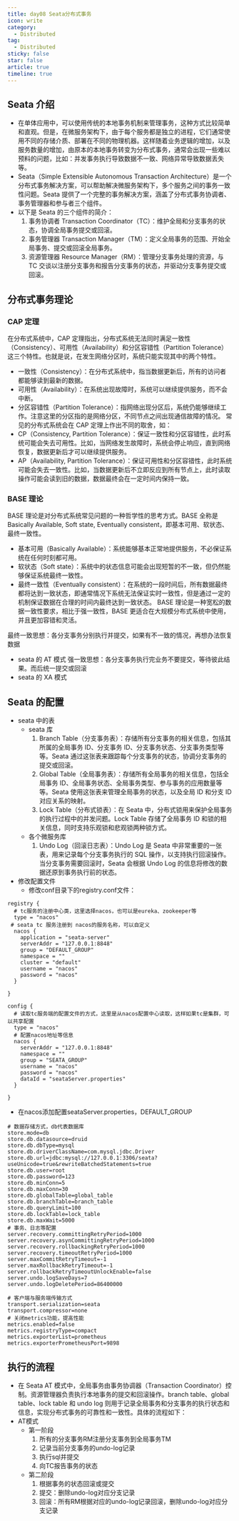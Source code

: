 ```yaml
---
title: day08 Seata分布式事务
icon: write
category:
  - Distributed
tag:
  - Distributed
sticky: false
star: false
article: true
timeline: true
---
```

## Seata 介绍

- 在单体应用中，可以使用传统的本地事务机制来管理事务，这种方式比较简单和直观。但是，在微服务架构下，由于每个服务都是独立的进程，它们通常使用不同的存储介质、部署在不同的物理机器。这样随着业务逻辑的增加，以及服务数量的增加，由原本的本地事务转变为分布式事务，通常会出现一些难以预料的问题，比如：并发事务执行导致数据不一致、网络异常导致数据丢失等。
- Seata（Simple Extensible Autonomous Transaction Architecture）是一个分布式事务解决方案，可以帮助解决微服务架构下，多个服务之间的事务一致性问题。Seata 提供了一个完整的事务解决方案，涵盖了分布式事务协调者、事务管理器和参与者三个组件。
- 以下是 Seata 的三个组件的简介：
  1.  事务协调者 Transaction Coordinator（TC）：维护全局和分支事务的状态，协调全局事务提交或回滚。
  2.  事务管理器 Transaction Manager（TM）：定义全局事务的范围、开始全局事务、提交或回滚全局事务。
  3.  资源管理器 Resource Manager（RM）：管理分支事务处理的资源，与 TC 交谈以注册分支事务和报告分支事务的状态，并驱动分支事务提交或回滚。

## 分布式事务理论

### CAP 定理

在分布式系统中，CAP 定理指出，分布式系统无法同时满足一致性（Consistency）、可用性（Availability）和分区容错性（Partition Tolerance）这三个特性。也就是说，在发生网络分区时，系统只能实现其中的两个特性。

- 一致性（Consistency）：在分布式系统中，指当数据更新后，所有的访问者都能够读到最新的数据。
- 可用性（Availability）：在系统出现故障时，系统可以继续提供服务，而不会中断。
- 分区容错性（Partition Tolerance）：指网络出现分区后，系统仍能够继续工作。注意这里的分区指的是网络分区，不同节点之间出现通信故障的情况。
  常见的分布式系统会在 CAP 定理上作出不同的取舍，如：
- CP（Consistency, Partition Tolerance）：保证一致性和分区容错性，此时系统可能会失去可用性。比如，当网络发生故障时，系统会停止响应，直到网络恢复，数据更新后才可以继续提供服务。
- AP（Availability, Partition Tolerance）：保证可用性和分区容错性，此时系统可能会失去一致性。比如，当数据更新后不立即反应到所有节点上，此时读取操作可能会读到旧的数据，数据最终会在一定时间内保持一致。

### BASE 理论

BASE 理论是对分布式系统常见问题的一种哲学性的思考方式。BASE 全称是 Basically Available, Soft state, Eventually consistent，即基本可用、软状态、最终一致性。

- 基本可用（Basically Available）：系统能够基本正常地提供服务，不必保证系统在任何时刻都可用。
- 软状态（Soft state）：系统中的状态信息可能会出现短暂的不一致，但仍然能够保证系统最终一致性。
- 最终一致性（Eventually consistent）：在系统的一段时间后，所有数据最终都将达到一致状态，即通常情况下系统无法保证实时一致性，但是通过一定的机制保证数据在合理的时间内最终达到一致状态。
  BASE 理论是一种宽松的数据一致性要求，相比于强一致性，BASE 更适合在大规模分布式系统中使用，并且更加容错和灵活。

最终一致思想：各分支事务分别执行并提交，如果有不一致的情况，再想办法恢复数据

- seata 的 AT 模式
  强一致思想：各分支事务执行完业务不要提交，等待彼此结果。而后统一提交或回滚
- seata 的 XA 模式

## Seata 的配置

- seata 中的表
  - seata 库
    1.  Branch Table（分支事务表）：存储所有分支事务的相关信息，包括其所属的全局事务 ID、分支事务 ID、分支事务状态、分支事务类型等等。Seata 通过这张表来跟踪每个分支事务的状态，协调分支事务的提交或回滚。
    2.  Global Table（全局事务表）：存储所有全局事务的相关信息，包括全局事务 ID、全局事务状态、全局事务类型、参与事务的应用数量等等。Seata 使用这张表来管理全局事务的状态，以及全局 ID 和分支 ID 对应关系的映射。
    3.  Lock Table（分布式锁表）：在 Seata 中，分布式锁用来保护全局事务的执行过程中的并发问题。Lock Table 存储了全局事务 ID 和锁的相关信息，同时支持乐观锁和悲观锁两种锁方式。
  - 各个微服务库
    1. Undo Log（回滚日志表）：Undo Log 是 Seata 中非常重要的一张表，用来记录每个分支事务执行的 SQL 操作，以支持执行回滚操作。当分支事务需要回滚时，Seata 会根据 Undo Log 的信息将修改的数据还原到事务执行前的状态。
- 修改配置文件
  - 修改conf目录下的registry.conf文件：
```properties
registry {
  # tc服务的注册中心类，这里选择nacos，也可以是eureka、zookeeper等
  type = "nacos"
 # seata tc 服务注册到 nacos的服务名称，可以自定义
  nacos {
    application = "seata-server"
    serverAddr = "127.0.0.1:8848"
    group = "DEFAULT_GROUP"
    namespace = ""
    cluster = "default"
    username = "nacos"
    password = "nacos"
  }

}

config {
  # 读取tc服务端的配置文件的方式，这里是从nacos配置中心读取，这样如果tc是集群，可以共享配置
  type = "nacos"
  # 配置nacos地址等信息
  nacos {
    serverAddr = "127.0.0.1:8848"
    namespace = ""
    group = "SEATA_GROUP"
    username = "nacos"
    password = "nacos"
    dataId = "seataServer.properties"
  }
 
}
```
- 在nacos添加配置seataServer.properties，DEFAULT_GROUP
```properties
# 数据存储方式，db代表数据库
store.mode=db
store.db.datasource=druid
store.db.dbType=mysql
store.db.driverClassName=com.mysql.jdbc.Driver
store.db.url=jdbc:mysql://127.0.0.1:3306/seata?useUnicode=true&rewriteBatchedStatements=true
store.db.user=root
store.db.password=123
store.db.minConn=5
store.db.maxConn=30
store.db.globalTable=global_table
store.db.branchTable=branch_table
store.db.queryLimit=100
store.db.lockTable=lock_table
store.db.maxWait=5000
# 事务、日志等配置
server.recovery.committingRetryPeriod=1000
server.recovery.asynCommittingRetryPeriod=1000
server.recovery.rollbackingRetryPeriod=1000
server.recovery.timeoutRetryPeriod=1000
server.maxCommitRetryTimeout=-1
server.maxRollbackRetryTimeout=-1
server.rollbackRetryTimeoutUnlockEnable=false
server.undo.logSaveDays=7
server.undo.logDeletePeriod=86400000

# 客户端与服务端传输方式
transport.serialization=seata
transport.compressor=none
# 关闭metrics功能，提高性能
metrics.enabled=false
metrics.registryType=compact
metrics.exporterList=prometheus
metrics.exporterPrometheusPort=9898
```

## 执行的流程

- 在 Seata AT 模式中，全局事务由事务协调器（Transaction Coordinator）控制。资源管理器负责执行本地事务的提交和回滚操作。branch table、global table、lock table 和 undo log 则用于记录全局事务和分支事务的执行状态和信息，实现分布式事务的可靠性和一致性。具体的流程如下：
- AT模式
  - 第一阶段
    1. 所有的分支事务RM注册分支事务到全局事务TM
    2. 记录当前分支事务的undo-log记录
    3. 执行sql并提交
    4. 向TC报告事务的状态
  - 第二阶段
    1. 根据事务的状态回滚或提交
      1. 提交：删除undo-log对应分支记录
      2. 回滚：所有RM根据对应的undo-log记录回滚，删除undo-log对应分支记录